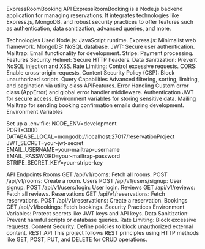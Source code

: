ExpressRoomBooking API
ExpressRoomBooking is a Node.js backend application for managing reservations. It integrates technologies like Express.js, MongoDB, and robust security practices to offer features such as authentication, data sanitization, advanced queries, and more.

Technologies Used
Node.js: JavaScript runtime.
Express.js: Minimalist web framework.
MongoDB: NoSQL database.
JWT: Secure user authentication.
Mailtrap: Email functionality for development.
Stripe: Payment processing.
Features
Security
Helmet: Secure HTTP headers.
Data Sanitization: Prevent NoSQL injection and XSS.
Rate Limiting: Control excessive requests.
CORS: Enable cross-origin requests.
Content Security Policy (CSP): Block unauthorized scripts.
Query Capabilities
Advanced filtering, sorting, limiting, and pagination via utility class APIFeatures.
Error Handling
Custom error class (AppError) and global error handler middleware.
Authentication
JWT for secure access.
Environment variables for storing sensitive data.
Mailing
Mailtrap for sending booking confirmation emails during development.
Environment Variables

Set up a .env file:
NODE_ENV=development  
PORT=3000  
DATABASE_LOCAL=mongodb://localhost:27017/reservationProject  
JWT_SECRET=your-jwt-secret  
EMAIL_USERNAME=your-mailtrap-username  
EMAIL_PASSWORD=your-mailtrap-password  
STRIPE_SECRET_KEY=your-stripe-key  

API Endpoints
Rooms
GET /api/v1/rooms: Fetch all rooms.
POST /api/v1/rooms: Create a room.
Users
POST /api/v1/users/signup: User signup.
POST /api/v1/users/login: User login.
Reviews
GET /api/v1/reviews: Fetch all reviews.
Reservations
GET /api/v1/reservations: Fetch reservations.
POST /api/v1/reservations: Create a reservation.
Bookings
GET /api/v1/bookings: Fetch bookings.
Security Practices
Environment Variables: Protect secrets like JWT keys and API keys.
Data Sanitization: Prevent harmful scripts or database queries.
Rate Limiting: Block excessive requests.
Content Security: Define policies to block unauthorized external content.
REST API
This project follows REST principles using HTTP methods like GET, POST, PUT, and DELETE for CRUD operations.

